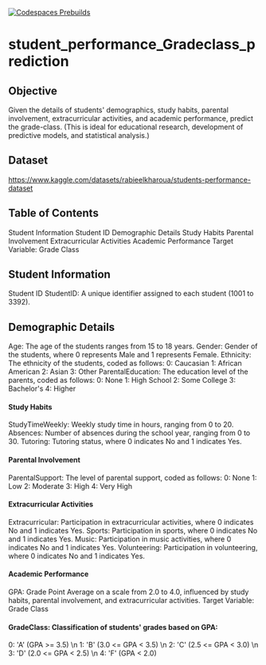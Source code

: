 [![Codespaces Prebuilds](https://github.com/KiranMahendrakar93/mlops_zoomcamp_project/actions/workflows/codespaces/create_codespaces_prebuilds/badge.svg)](https://github.com/KiranMahendrakar93/mlops_zoomcamp_project/actions/workflows/codespaces/create_codespaces_prebuilds)

# student_performance_Gradeclass_prediction

## Objective
Given the details of students' demographics, study habits, parental involvement, extracurricular activities, and academic performance, predict the grade-class.
(This is ideal for educational research, development of predictive models, and statistical analysis.)

## Dataset
https://www.kaggle.com/datasets/rabieelkharoua/students-performance-dataset

## Table of Contents
Student Information
Student ID
Demographic Details
Study Habits
Parental Involvement
Extracurricular Activities
Academic Performance
Target Variable: Grade Class

## Student Information
Student ID
StudentID: A unique identifier assigned to each student (1001 to 3392).

## Demographic Details

Age: The age of the students ranges from 15 to 18 years.
Gender: Gender of the students, where 0 represents Male and 1 represents Female.
Ethnicity: The ethnicity of the students, coded as follows:
0: Caucasian
1: African American
2: Asian
3: Other
ParentalEducation: The education level of the parents, coded as follows:
0: None
1: High School
2: Some College
3: Bachelor's
4: Higher

#### Study Habits

StudyTimeWeekly: Weekly study time in hours, ranging from 0 to 20.
Absences: Number of absences during the school year, ranging from 0 to 30.
Tutoring: Tutoring status, where 0 indicates No and 1 indicates Yes.

#### Parental Involvement
ParentalSupport: The level of parental support, coded as follows:
0: None
1: Low
2: Moderate
3: High
4: Very High

#### Extracurricular Activities
Extracurricular: Participation in extracurricular activities, where 0 indicates No and 1 indicates Yes.
Sports: Participation in sports, where 0 indicates No and 1 indicates Yes.
Music: Participation in music activities, where 0 indicates No and 1 indicates Yes.
Volunteering: Participation in volunteering, where 0 indicates No and 1 indicates Yes.

#### Academic Performance
GPA: Grade Point Average on a scale from 2.0 to 4.0, influenced by study habits, parental involvement, and extracurricular activities.
Target Variable: Grade Class

#### GradeClass: Classification of students' grades based on GPA:
0: 'A' (GPA >= 3.5) \n
1: 'B' (3.0 <= GPA < 3.5) \n
2: 'C' (2.5 <= GPA < 3.0) \n
3: 'D' (2.0 <= GPA < 2.5) \n
4: 'F' (GPA < 2.0)

